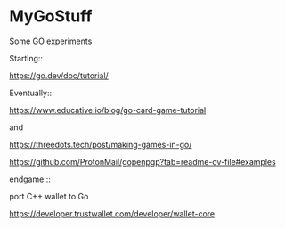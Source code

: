 # MyGoStuff
Some GO experiments


Starting::

https://go.dev/doc/tutorial/

Eventually::

https://www.educative.io/blog/go-card-game-tutorial

and

https://threedots.tech/post/making-games-in-go/

https://github.com/ProtonMail/gopenpgp?tab=readme-ov-file#examples

endgame:::

port C++ wallet to Go

https://developer.trustwallet.com/developer/wallet-core
